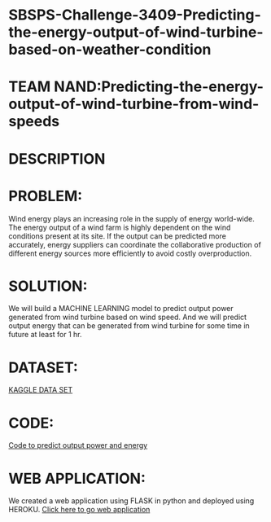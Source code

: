 # SBSPS-Challenge-3409-Predicting-the-energy-output-of-wind-turbine-based-on-weather-condition
# TEAM NAND:Predicting-the-energy-output-of-wind-turbine-from-wind-speeds
# DESCRIPTION
# PROBLEM:
Wind energy plays an increasing role in the supply of energy world-wide. The energy output of a wind farm is highly dependent on the wind conditions present at its site. If the
output can be predicted more accurately, energy suppliers can coordinate the collaborative production of different energy sources more efficiently to avoid costly overproduction.
# SOLUTION:
We will build a MACHINE LEARNING model to predict output power generated from wind turbine based on wind speed. And we will predict output energy that can be generated from wind 
turbine for some time in future at least for 1 hr.
# DATASET:
[KAGGLE DATA SET](https://www.kaggle.com/berkerisen/wind-turbine-scada-dataset)
# CODE:
[Code to predict output power and energy](https://github.com/SmartPracticeschool/SBSPS-Challenge-3409-Predicting-the-energy-output-of-wind-turbine-based-on-weather-condition/blob/master/ENERGY-POWER-PREDICTION.ipynb)
# WEB APPLICATION:
We created a web application using FLASK in python and deployed using HEROKU.
[Click here to go web application](https://nandwindprediction.herokuapp.com)
